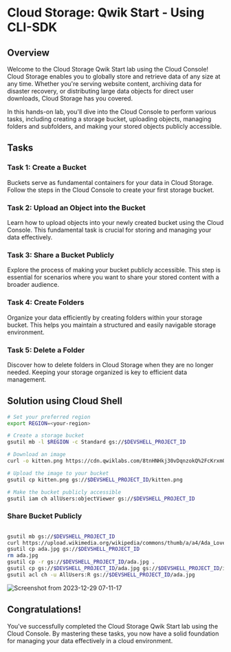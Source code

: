 # Cloud Storage: Qwik Start - Using CLI-SDK

## Overview

Welcome to the Cloud Storage Qwik Start lab using the Cloud Console! Cloud Storage enables you to globally store and retrieve data of any size at any time. Whether you're serving website content, archiving data for disaster recovery, or distributing large data objects for direct user downloads, Cloud Storage has you covered.

In this hands-on lab, you'll dive into the Cloud Console to perform various tasks, including creating a storage bucket, uploading objects, managing folders and subfolders, and making your stored objects publicly accessible.

## Tasks

### Task 1: Create a Bucket

Buckets serve as fundamental containers for your data in Cloud Storage. Follow the steps in the Cloud Console to create your first storage bucket.

### Task 2: Upload an Object into the Bucket

Learn how to upload objects into your newly created bucket using the Cloud Console. This fundamental task is crucial for storing and managing your data effectively.

### Task 3: Share a Bucket Publicly

Explore the process of making your bucket publicly accessible. This step is essential for scenarios where you want to share your stored content with a broader audience.

### Task 4: Create Folders

Organize your data efficiently by creating folders within your storage bucket. This helps you maintain a structured and easily navigable storage environment.

### Task 5: Delete a Folder

Discover how to delete folders in Cloud Storage when they are no longer needed. Keeping your storage organized is key to efficient data management.

## Solution using Cloud Shell

```bash
# Set your preferred region
export REGION=<your-region>

# Create a storage bucket
gsutil mb -l $REGION -c Standard gs://$DEVSHELL_PROJECT_ID

# Download an image
curl -o kitten.png https://cdn.qwiklabs.com/8tnHNHkj30vDqnzokQ%2FcKrxmOLoxgfaswd9nuZkEjd8%3D

# Upload the image to your bucket
gsutil cp kitten.png gs://$DEVSHELL_PROJECT_ID/kitten.png

# Make the bucket publicly accessible
gsutil iam ch allUsers:objectViewer gs://$DEVSHELL_PROJECT_ID
```

### Share Bucket Publicly

```bash

gsutil mb gs://$DEVSHELL_PROJECT_ID
curl https://upload.wikimedia.org/wikipedia/commons/thumb/a/a4/Ada_Lovelace_portrait.jpg/800px-Ada_Lovelace_portrait.jpg --output ada.jpg
gsutil cp ada.jpg gs://$DEVSHELL_PROJECT_ID
rm ada.jpg
gsutil cp -r gs://$DEVSHELL_PROJECT_ID/ada.jpg .
gsutil cp gs://$DEVSHELL_PROJECT_ID/ada.jpg gs://$DEVSHELL_PROJECT_ID/image-folder/
gsutil acl ch -u AllUsers:R gs://$DEVSHELL_PROJECT_ID/ada.jpg
```
![Screenshot from 2023-12-29 07-11-17](https://github.com/Dev0psKing/Google-Cloud-Hands_On/assets/99263767/6c6314ab-501d-4218-b9e6-ccb985c097b7)

## Congratulations!

You've successfully completed the Cloud Storage Qwik Start lab using the Cloud Console. By mastering these tasks, you now have a solid foundation for managing your data effectively in a cloud environment.
